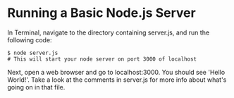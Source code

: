 Running a Basic Node.js Server
==============================
In Terminal, navigate to the directory containing server.js, and run the following code:

    $ node server.js
    # This will start your node server on port 3000 of localhost

Next, open a web browser and go to localhost:3000. You should see 'Hello World!'. Take a look at the comments in server.js for more info about what's going on in that file.
